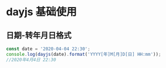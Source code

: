 # dayjs 基础使用

## 日期-转年月日格式
```js
const date = '2020-04-04 22:30';
console.log(dayjs(date).format('YYYY[年]M[月]D[日] HH:mm'));
//2020年4月4日 22:30
```
